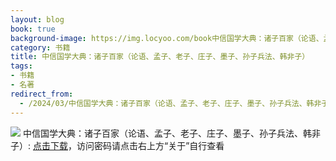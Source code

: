 ```yaml
---
layout: blog
book: true
background-image: https://img.locyoo.com/book中信国学大典：诸子百家（论语、孟子、老子、庄子、墨子、孙子兵法、韩非子）.jpg
category: 书籍
title: 中信国学大典：诸子百家（论语、孟子、老子、庄子、墨子、孙子兵法、韩非子）
tags:
- 书籍
- 名著
redirect_from:
  - /2024/03/中信国学大典：诸子百家（论语、孟子、老子、庄子、墨子、孙子兵法、韩非子）/
---
```

![](https://img.locyoo.com/book中信国学大典：诸子百家（论语、孟子、老子、庄子、墨子、孙子兵法、韩非子）.jpg)
中信国学大典：诸子百家（论语、孟子、老子、庄子、墨子、孙子兵法、韩非子）: <a name = "ref1" href="https://url18.ctfile.com/f/50983618-1380049615-146cdf?p=3619">点击下载</a>，访问密码请点击右上方“关于”自行查看